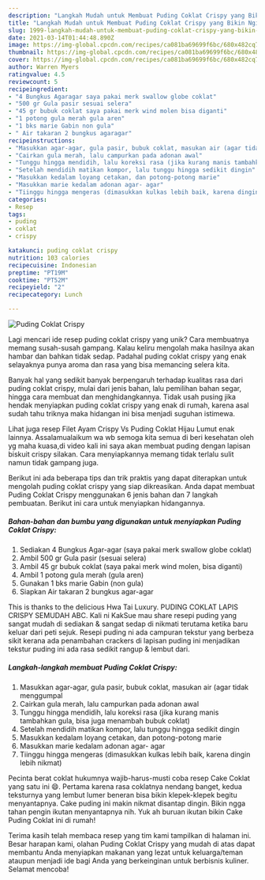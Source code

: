```yaml
---
description: "Langkah Mudah untuk Membuat Puding Coklat Crispy yang Bikin Ngiler"
title: "Langkah Mudah untuk Membuat Puding Coklat Crispy yang Bikin Ngiler"
slug: 1999-langkah-mudah-untuk-membuat-puding-coklat-crispy-yang-bikin-ngiler
date: 2021-03-14T01:44:48.890Z
image: https://img-global.cpcdn.com/recipes/ca081ba69699f6bc/680x482cq70/puding-coklat-crispy-foto-resep-utama.jpg
thumbnail: https://img-global.cpcdn.com/recipes/ca081ba69699f6bc/680x482cq70/puding-coklat-crispy-foto-resep-utama.jpg
cover: https://img-global.cpcdn.com/recipes/ca081ba69699f6bc/680x482cq70/puding-coklat-crispy-foto-resep-utama.jpg
author: Warren Myers
ratingvalue: 4.5
reviewcount: 5
recipeingredient:
- "4 Bungkus Agaragar saya pakai merk swallow globe coklat"
- "500 gr Gula pasir sesuai selera"
- "45 gr bubuk coklat saya pakai merk wind molen bisa diganti"
- "1 potong gula merah gula aren"
- "1 bks marie Gabin non gula"
- " Air takaran 2 bungkus agaragar"
recipeinstructions:
- "Masukkan agar-agar, gula pasir, bubuk coklat, masukan air (agar tidak menggumpal"
- "Cairkan gula merah, lalu campurkan pada adonan awal"
- "Tunggu hingga mendidih, lalu koreksi rasa (jika kurang manis tambahkan gula, bisa juga menambah bubuk coklat)"
- "Setelah mendidih matikan kompor, lalu tunggu hingga sedikit dingin"
- "Masukkan kedalam loyang cetakan, dan potong-potong marie"
- "Masukkan marie kedalam adonan agar- agar"
- "Tiinggu hingga mengeras (dimasukkan kulkas lebih baik, karena dingin lebih nikmat)"
categories:
- Resep
tags:
- puding
- coklat
- crispy

katakunci: puding coklat crispy 
nutrition: 103 calories
recipecuisine: Indonesian
preptime: "PT19M"
cooktime: "PT52M"
recipeyield: "2"
recipecategory: Lunch

---
```



![Puding Coklat Crispy](https://img-global.cpcdn.com/recipes/ca081ba69699f6bc/680x482cq70/puding-coklat-crispy-foto-resep-utama.jpg)

Lagi mencari ide resep puding coklat crispy yang unik? Cara membuatnya memang susah-susah gampang. Kalau keliru mengolah maka hasilnya akan hambar dan bahkan tidak sedap. Padahal puding coklat crispy yang enak selayaknya punya aroma dan rasa yang bisa memancing selera kita.

Banyak hal yang sedikit banyak berpengaruh terhadap kualitas rasa dari puding coklat crispy, mulai dari jenis bahan, lalu pemilihan bahan segar, hingga cara membuat dan menghidangkannya. Tidak usah pusing jika hendak menyiapkan puding coklat crispy yang enak di rumah, karena asal sudah tahu triknya maka hidangan ini bisa menjadi suguhan istimewa.

Lihat juga resep Filet Ayam Crispy Vs Puding Coklat Hijau Lumut enak lainnya. Assalamualaikum wa wb semoga kita semua di beri kesehatan oleh yg maha kuasa,di video kali ini saya akan membuat puding dengan lapisan biskuit crispy silakan. Cara menyiapkannya memang tidak terlalu sulit namun tidak gampang juga.


Berikut ini ada beberapa tips dan trik praktis yang dapat diterapkan untuk mengolah puding coklat crispy yang siap dikreasikan. Anda dapat membuat Puding Coklat Crispy menggunakan 6 jenis bahan dan 7 langkah pembuatan. Berikut ini cara untuk menyiapkan hidangannya.

<!--inarticleads1-->

##### Bahan-bahan dan bumbu yang digunakan untuk menyiapkan Puding Coklat Crispy:

1. Sediakan 4 Bungkus Agar-agar (saya pakai merk swallow globe coklat)
1. Ambil 500 gr Gula pasir (sesuai selera)
1. Ambil 45 gr bubuk coklat (saya pakai merk wind molen, bisa diganti)
1. Ambil 1 potong gula merah (gula aren)
1. Gunakan 1 bks marie Gabin (non gula)
1. Siapkan  Air takaran 2 bungkus agar-agar


This is thanks to the delicious Hwa Tai Luxury. PUDING COKLAT LAPIS CRISPY SEMUDAH ABC. Kali ni KakSue mau share resepi puding yang sangat mudah di sediakan &amp; sangat sedap di nikmati terutama ketika baru keluar dari peti sejuk. Resepi puding ni ada campuran tekstur yang berbeza sikit kerana ada penambahan crackers di lapisan puding ini menjadikan tekstur puding ini ada rasa sedikit rangup &amp; lembut dari. 

<!--inarticleads2-->

##### Langkah-langkah membuat Puding Coklat Crispy:

1. Masukkan agar-agar, gula pasir, bubuk coklat, masukan air (agar tidak menggumpal
1. Cairkan gula merah, lalu campurkan pada adonan awal
1. Tunggu hingga mendidih, lalu koreksi rasa (jika kurang manis tambahkan gula, bisa juga menambah bubuk coklat)
1. Setelah mendidih matikan kompor, lalu tunggu hingga sedikit dingin
1. Masukkan kedalam loyang cetakan, dan potong-potong marie
1. Masukkan marie kedalam adonan agar- agar
1. Tiinggu hingga mengeras (dimasukkan kulkas lebih baik, karena dingin lebih nikmat)


Pecinta berat coklat hukumnya wajib-harus-musti coba resep Cake Coklat yang satu ini 😄. Pertama karena rasa coklatnya nendang banget, kedua teksturnya yang lembut lumer beneran bisa bikin klepek-klepek begitu menyantapnya. Cake puding ini makin nikmat disantap dingin. Bikin ngga tahan pengin ikutan menyantapnya nih. Yuk ah buruan ikutan bikin Cake Puding Coklat ini di rumah! 

Terima kasih telah membaca resep yang tim kami tampilkan di halaman ini. Besar harapan kami, olahan Puding Coklat Crispy yang mudah di atas dapat membantu Anda menyiapkan makanan yang lezat untuk keluarga/teman ataupun menjadi ide bagi Anda yang berkeinginan untuk berbisnis kuliner. Selamat mencoba!

